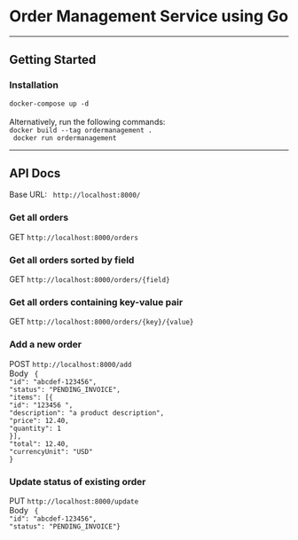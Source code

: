 <h1> Order Management Service using Go</h1>

<hr> 

<h2> Getting Started  </h2>

<h3> Installation </h3>
<code>docker-compose up -d</code> <br> <br>
Alternatively, run the following commands: <br>
<code>docker build --tag ordermanagement .</code> <br>
<code> docker run ordermanagement </code>

<hr> 
<h2> API Docs  </h2>
Base URL: <code> http://localhost:8000/ </code>

<h3>Get all orders </h3>
GET <code>http://localhost:8000/orders </code>

<h3> Get all orders sorted by field </h3>
GET <code>http://localhost:8000/orders/{field} </code>

<h3> Get all orders containing key-value pair </h3>
GET <code>http://localhost:8000/orders/{key}/{value} </code>

<h3> Add a new order </h3>
POST <code>http://localhost:8000/add</code> <br>
Body <code> {
"id": "abcdef-123456",
"status": "PENDING_INVOICE",
"items": [{
"id": "123456 ",
"description": "a product description",
"price": 12.40,
"quantity": 1
}],
"total": 12.40,
"currencyUnit": "USD"
} </code>

<h3> Update status of existing order </h3>
PUT <code>http://localhost:8000/update</code> <br>
Body <code> {
"id": "abcdef-123456",
"status": "PENDING_INVOICE"} </code>
